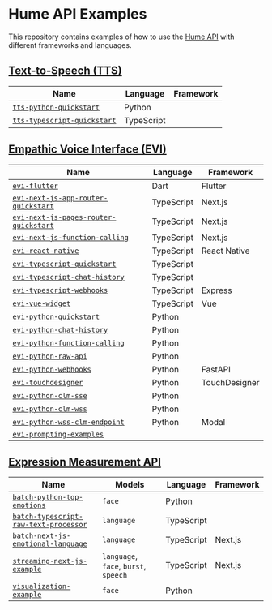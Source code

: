 # Hume API Examples

This repository contains examples of how to use the [Hume API](https://docs.hume.ai) with different frameworks and languages.

## [Text-to-Speech (TTS)](https://dev.hume.ai/docs/text-to-speech-tts/overview)

| Name                                                                                    | Language   | Framework       |
| --------------------------------------------------------------------------------------- | ---------- | --------------- |
| [`tts-python-quickstart`](/tts/python/tts-python-quickstart/README.md)                  | Python     |                 |
| [`tts-typescript-quickstart`](/tts/typescript/tts-typescript-quickstart/README.md)      | TypeScript |                 |

## [Empathic Voice Interface (EVI)](https://dev.hume.ai/docs/empathic-voice-interface-evi/overview)

| Name                                                                                               | Language   | Framework       |
| -------------------------------------------------------------------------------------------------- | ---------- | --------------- |
| [`evi-flutter`](/evi/flutter/evi-flutter/README.md)                                                | Dart       | Flutter         |
| [`evi-next-js-app-router-quickstart`](/evi/next-js/evi-next-js-app-router-quickstart/README.md)    | TypeScript | Next.js         |
| [`evi-next-js-pages-router-quickstart`](/evi/next-js/evi-next-js-pages-router-quickstart/README.md)| TypeScript | Next.js         |
| [`evi-next-js-function-calling`](/evi/next-js/evi-next-js-function-calling/README.md)              | TypeScript | Next.js         |
| [`evi-react-native`](/evi/react-native/evi-react-native/README.md)                                 | TypeScript | React Native    |
| [`evi-typescript-quickstart`](/evi/typescript/evi-typescript-quickstart/README.md)                 | TypeScript |                 |
| [`evi-typescript-chat-history`](/evi/typescript/evi-typescript-chat-history/README.md)             | TypeScript |                 |
| [`evi-typescript-webhooks`](/evi/typescript/evi-typescript-webhooks/README.md)                     | TypeScript | Express         |
| [`evi-vue-widget`](/evi/vue/evi-vue-widget/README.md)                                              | TypeScript | Vue             |
| [`evi-python-quickstart`](/evi/python/evi-python-quickstart/README.md)                             | Python     |                 |
| [`evi-python-chat-history`](/evi/python/evi-python-chat-history/README.md)                         | Python     |                 |
| [`evi-python-function-calling`](/evi/python/evi-python-function-calling/README.md)                 | Python     |                 |
| [`evi-python-raw-api`](/evi/python/evi-python-raw-api/README.md)                                   | Python     |                 |
| [`evi-python-webhooks`](/evi/python/evi-python-webhooks/README.md)                                 | Python     | FastAPI         |
| [`evi-touchdesigner`](/evi/touchdesigner/evi-touchdesigner/README.md)                              | Python     | TouchDesigner   |
| [`evi-python-clm-sse`](/evi/python/evi-python-clm-sse/README.md)                                   | Python     |                 |
| [`evi-python-clm-wss`](/evi/python/evi-python-clm-wss/README.md)                                   | Python     |                 |
| [`evi-python-wss-clm-endpoint`](/evi/python/evi-python-wss-clm-endpoint/)                          | Python     | Modal           |
| [`evi-prompting-examples`](/evi/prompt-examples/evi-prompting-examples/README.md)                  |            |                 |

## [Expression Measurement API](https://dev.hume.ai/docs/expression-measurement-api/overview)

| Name                                                                                                                      | Models                                | Language   | Framework   |
| ------------------------------------------------------------------------------------------------------------------------- | ------------------------------------- | ---------- | ----------- |
| [`batch-python-top-emotions`](/expression-measurement/python/batch-python-top-emotions/README.md)                         | `face`                                | Python     |             |
| [`batch-typescript-raw-text-processor`](/expression-measurement/typescript/batch-typescript-raw-text-processor/README.md) | `language`                            | TypeScript |             |
| [`batch-next-js-emotional-language`](/expression-measurement/next-js/batch-next-js-emotional-language/README.md)          | `language`                            | TypeScript | Next.js     |
| [`streaming-next-js-example`](/expression-measurement/next-js/streaming-next-js-example/README.md)                        | `language`, `face`, `burst`, `speech` | TypeScript | Next.js     |
| [`visualization-example`](/expression-measurement//jupyter-notebook/visualization-example/example-notebook.ipynb)         | `face`                                | Python     |             |


